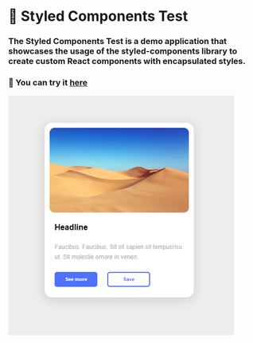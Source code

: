 # :gem: Styled Components Test
### The Styled Components Test is a demo application that showcases the usage of the styled-components library to create custom React components with encapsulated styles.
### :link: You can try it [here](https://test-styled-component.netlify.app/)
![styled-image](src/assets/read-me/styled.png)
                  
